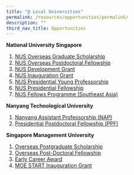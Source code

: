 ```yaml
---
title: "@ Local Universities"
permalink: /resources/opportunities/permalink/
description: ""
third_nav_title: Opportunities
---
```

**National University Singapore**
1. [NUS Overseas Graduate Scholarship](https://www.nus.edu.sg/careers/potentialhires/applicationprocess/NUS-OGS-scheme.pdf )
2. [NUS Overseas Postdoctoral Fellowship](https://www.nus.edu.sg/careers/potentialhires/applicationprocess/NUS-OPF-scheme.pdf)
3. [NUS Development Grant](https://www.nus.edu.sg/careers/NUS-development-grant.pdf)
4. [NUS Inauguration Grant](https://www.nus.edu.sg/careers/NUS-inauguration-grant.pdf)
5.   [NUS Presidential Young Professorship](https://www.nus.edu.sg/careers/NUS-Presidential-Young-Professorship.pdf )
6.   [NUS Presidential Fellowship](https://www.nus.edu.sg/careers/NUS-Presidential-Fellowship.pdf)
7.   [NUS Fellows Programme (Southeast Asia)](https://www.nus.edu.sg/research/funding-opportunities/NUS-fellows-programme-southeast-asia)

**Nanyang Technological University**
1. [Nanyang Assistant Professorship (NAP)](https://www.ntu.edu.sg/research/research-careers/nanyang-assistant-professorship-(nap))
2. [Presidential Postdoctoral Fellowship (PPF)](https://www.ntu.edu.sg/research/research-careers/presidential-postdoctoral-fellowship-(ppf))


**Singapore Management University**

1.  [Overseas Postgraduate Scholarship](https://www.smu.edu.sg/moe-start/overseas-pg-scholarship)
2.  [Overseas Post-Doctoral Fellowship](http://www.smu.edu.sg/moe-start/overseas-post-doctoral-fellowship) 
3.  [Early Career Award](http://www.smu.edu.sg/moe-start/early-career-award) 
4.  [MOE START Inauguration Grant](https://www.smu.edu.sg/moe-start/inauguration-grant)